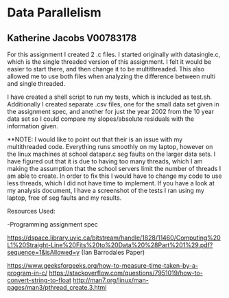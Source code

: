 # Data Parallelism 
## Katherine Jacobs V00783178

For this assignment I created 2 .c files. I started originally with datasingle.c, which is the single threaded version of this assignment. I felt it would be easier to start there, and then change it to be multithreaded. This also allowed me to use both files when analyzing the difference between multi and single threaded. 

I have created a shell script to run my tests, which is included as test.sh. Additionally I created separate .csv files, one for the small data set given in the assignment spec, and another for just the year 2002 from the 10 year data set so I could compare my slopes/absolute residuals with the information given.

**NOTE: I would like to point out that their is an issue with my multithreaded code. Everything runs smoothly on my laptop, however on the linux machines at school datapar.c seg faults on the larger data sets. I have figured out that it is due to having too many threads, which I am making the assumption that the school servers limit the number of threads I am able to create. In order to fix this I would have to change my code to use less threads, which I did not have time to implement. If you have a look at my analysis document, I have a screenshot of the tests I ran using my laptop, free of seg faults and my results. 

Resources Used:

-Programming assignment spec


https://dspace.library.uvic.ca/bitstream/handle/1828/11460/Computing%20L1%20Straight-Line%20Fits%20to%20Data%20%28Part%201%29.pdf?sequence=1&isAllowed=y (Ian Barrodales Paper)


https://www.geeksforgeeks.org/how-to-measure-time-taken-by-a-program-in-c/ 
https://stackoverflow.com/questions/7951019/how-to-convert-string-to-float
http://man7.org/linux/man-pages/man3/pthread_create.3.html

